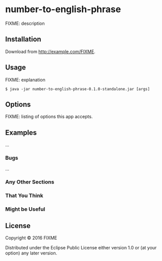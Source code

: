 # number-to-english-phrase

FIXME: description

## Installation

Download from http://example.com/FIXME.

## Usage

FIXME: explanation

    $ java -jar number-to-english-phrase-0.1.0-standalone.jar [args]

## Options

FIXME: listing of options this app accepts.

## Examples

...

### Bugs

...

### Any Other Sections
### That You Think
### Might be Useful

## License

Copyright © 2016 FIXME

Distributed under the Eclipse Public License either version 1.0 or (at
your option) any later version.
